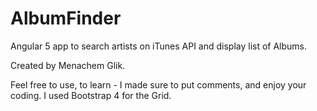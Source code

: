 # AlbumFinder
Angular 5 app to search artists on iTunes API and display list of Albums.

Created by Menachem Glik. 

Feel free to use, to learn - I made sure to put comments, and enjoy your coding. 
I used Bootstrap 4 for the Grid. 
